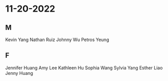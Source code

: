 # 11-20-2022
## M
Kevin Yang
Nathan Ruiz
Johnny Wu
Petros Yeung
## F
Jennifer Huang
Amy Lee
Kathleen Hu
Sophia Wang
Sylvia Yang 
Esther Liao
Jenny Huang 
